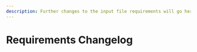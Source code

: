 ```yaml
---
description: Further changes to the input file requirements will go here.
---
```


# Requirements Changelog


